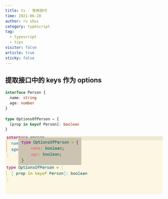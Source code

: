 ```yaml
---
title: ts - 常用技巧
time: 2021-06-28
author: ru shui
category: typescript
tag:
  - typescript
  - tips
visitor: false
article: true
sticky: false
---
```


## 提取接口中的 keys 作为 options

```typescript
interface Person {
  name: string
  age: number
}

type OptionsOfPerson = {
  [prop in keyof Person]: boolean
}
```

![](./images/2021-06-28-22-52-21.png)
